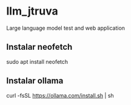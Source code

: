 # llm_jtruva
Large language model test and web application
## Instalar neofetch
sudo apt install neofetch
## Instalar ollama
curl -fsSL https://ollama.com/install.sh | sh